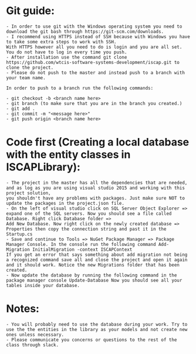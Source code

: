 # Git guide:

	- In order to use git with the Windows operating system you need to download the git bash through https://git-scm.com/downloads. 
	- I recommend using HTTPS instead of SSH because with Windows you have to take some extra steps to work with SSH.
	With HTTPS however all you need to do is login and you are all set. You do not have to log in every time you push.
	- After installation use the command git clone https://github.com/wtcis-software-systems-development/iscap.git to clone the project.
	- Please do not push to the master and instead push to a branch with your team name.
	
	In order to push to a branch run the following commands:
	
	- git checkout -b <branch name here>
	- git branch (to make sure that you are in the branch you created.)
	- git add .
	- git commit -m "<message here>" 
	- git push origin <branch name here> 
	

# Code first (Creating a local database with the entity classes in ISCAPLibrary):

	- The project in the master has all the dependencies that are needed, and as log as you are using visual studio 2015 and working with this project solution, 
	you shouldn't have any problems with packages. Just make sure NOT to update the packages in the project.json file. 
	- On the left of visual studio click on SQL Server Object Explorer => expand one of the SQL servers. Now you should see a file called Database. Right click Database folder => 
	Add New Database. Now right click on the newly created database => Properties then copy the connection string and past it in the Startup.cs 
	- Save and continue to Tools => NuGet Package Manager => Package Manager Console. In the console run the following command Add-Migration InitialMigration -context ISCAPContext
	If you get an error that says something about add migration not being a recognized command save all and close the project and open it again and it should work. Notice the new Migrations folder that has been created.
	- Now update the database by running the following command in the package manager console Update-Database Now you should see all your tables inside your database.
	
# Notes:

	- You will probably need to use the database during your work. Try to use the the entities in the library as your models and not create new ones unless necessary. 
	- Please communicate you concerns or questions to the rest of the class through slack.
	